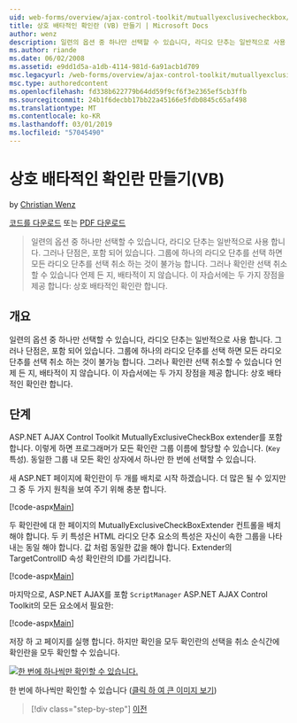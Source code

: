 ```yaml
---
uid: web-forms/overview/ajax-control-toolkit/mutuallyexclusivecheckbox/creating-mutually-exclusive-checkboxes-vb
title: 상호 배타적인 확인란 (VB) 만들기 | Microsoft Docs
author: wenz
description: 일련의 옵션 중 하나만 선택할 수 있습니다, 라디오 단추는 일반적으로 사용 합니다. 그러나 단점은, 포함 되어 있습니다. 그룹에 한 번 하나의 라디오 단추만 확인란이 선택 되는 중...
ms.author: riande
ms.date: 06/02/2008
ms.assetid: e9dd1d5a-a1db-4114-981d-6a91acb1d709
msc.legacyurl: /web-forms/overview/ajax-control-toolkit/mutuallyexclusivecheckbox/creating-mutually-exclusive-checkboxes-vb
msc.type: authoredcontent
ms.openlocfilehash: fd338b622779b64dd59f9cf6f3e2365ef5cb3ffb
ms.sourcegitcommit: 24b1f6decbb17bb22a45166e5fdb0845c65af498
ms.translationtype: MT
ms.contentlocale: ko-KR
ms.lasthandoff: 03/01/2019
ms.locfileid: "57045490"
---
```

<a name="creating-mutually-exclusive-checkboxes-vb"></a>상호 배타적인 확인란 만들기(VB)
====================
by [Christian Wenz](https://github.com/wenz)

[코드를 다운로드](http://download.microsoft.com/download/9/3/f/93f8daea-bebd-4821-833b-95205389c7d0/MutuallyExclusiveCheckBox0.vb.zip) 또는 [PDF 다운로드](http://download.microsoft.com/download/b/6/a/b6ae89ee-df69-4c87-9bfb-ad1eb2b23373/mutuallyexclusivecheckbox0VB.pdf)

> 일련의 옵션 중 하나만 선택할 수 있습니다, 라디오 단추는 일반적으로 사용 합니다. 그러나 단점은, 포함 되어 있습니다. 그룹에 하나의 라디오 단추를 선택 하면 모든 라디오 단추를 선택 취소 하는 것이 불가능 합니다. 그러나 확인란 선택 취소할 수 있습니다 언제 든 지, 배타적이 지 않습니다. 이 자습서에는 두 가지 장점을 제공 합니다: 상호 배타적인 확인란 합니다.


## <a name="overview"></a>개요

일련의 옵션 중 하나만 선택할 수 있습니다, 라디오 단추는 일반적으로 사용 합니다. 그러나 단점은, 포함 되어 있습니다. 그룹에 하나의 라디오 단추를 선택 하면 모든 라디오 단추를 선택 취소 하는 것이 불가능 합니다. 그러나 확인란 선택 취소할 수 있습니다 언제 든 지, 배타적이 지 않습니다. 이 자습서에는 두 가지 장점을 제공 합니다: 상호 배타적인 확인란 합니다.

## <a name="steps"></a>단계

ASP.NET AJAX Control Toolkit MutuallyExclusiveCheckBox extender를 포함합니다. 이렇게 하면 프로그래머가 모든 확인란 그룹 이름에 할당할 수 있습니다. (`Key` 특성). 동일한 그룹 내 모든 확인 상자에서 하나만 한 번에 선택할 수 있습니다.

새 ASP.NET 페이지에 확인란이 두 개를 배치로 시작 하겠습니다. 더 많은 될 수 있지만 그 중 두 가지 원칙을 보여 주기 위해 충분 합니다.

[!code-aspx[Main](creating-mutually-exclusive-checkboxes-vb/samples/sample1.aspx)]

두 확인란에 대 한 페이지의 MutuallyExclusiveCheckBoxExtender 컨트롤을 배치 해야 합니다. 두 키 특성은 HTML 라디오 단추 요소의 특성은 자신이 속한 그룹을 나타내는 동일 해야 합니다. 값 처럼 동일한 값을 해야 합니다. Extender의 TargetControlID 속성 확인란의 ID를 가리킵니다.

[!code-aspx[Main](creating-mutually-exclusive-checkboxes-vb/samples/sample2.aspx)]

마지막으로, ASP.NET AJAX를 포함 `ScriptManager` ASP.NET AJAX Control Toolkit의 모든 요소에서 필요한:

[!code-aspx[Main](creating-mutually-exclusive-checkboxes-vb/samples/sample3.aspx)]

저장 하 고 페이지를 실행 합니다. 하지만 확인을 모두 확인란의 선택을 취소 순식간에 확인란을 모두 확인할 수 있습니다.


[![한 번에 하나씩만 확인할 수 있습니다.](creating-mutually-exclusive-checkboxes-vb/_static/image2.png)](creating-mutually-exclusive-checkboxes-vb/_static/image1.png)

한 번에 하나씩만 확인할 수 있습니다 ([클릭 하 여 큰 이미지 보기](creating-mutually-exclusive-checkboxes-vb/_static/image3.png))

> [!div class="step-by-step"]
> [이전](creating-mutually-exclusive-checkboxes-cs.md)
